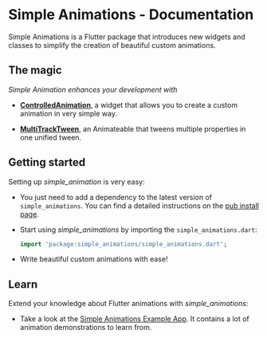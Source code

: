 # Simple Animations - Documentation

Simple Animations is a Flutter package that introduces new widgets and 
classes to simplify the creation of beautiful custom animations.

## The magic

*Simple Animation enhances your development with*

- [**ControlledAnimation**](CONTROLLED_ANIMATION.md),
  a widget that allows you to create a custom animation in very simple way.

- [**MultiTrackTween**](MULTI_TRACK_TWEEN.md),
  an Animateable that tweens multiple properties in one unified tween.

## Getting started

Setting up *simple_animation* is very easy:

- You just need to add a dependency to the latest version of `simple_animations`.
You can find a detailed instructions on the [pub install page](https://pub.dartlang.org/packages/simple_animations#-installing-tab-).

- Start using *simple_animations* by importing the `simple_animations.dart`:
    ```dart
    import 'package:simple_animations/simple_animations.dart';
    ```

- Write beautiful custom animations with ease!

## Learn

Extend your knowledge about Flutter animations with *simple_animations*:

- Take a look at the [Simple Animations Example App](https://github.com/felixblaschke/simple_animations_example_app). 
It contains a lot of animation demonstrations to learn from.
 


